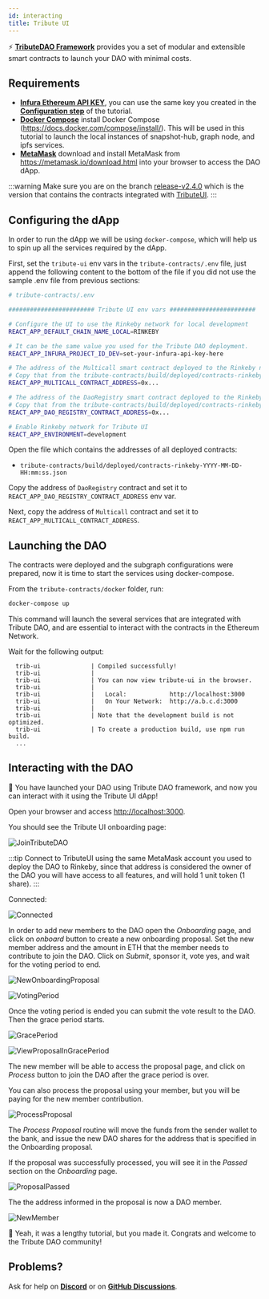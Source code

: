 ```yaml
---
id: interacting
title: Tribute UI
---
```


⚡️ **[TributeDAO Framework](https://github.com/openlawteam/tribute-contracts)** provides you a set of modular and extensible smart contracts to launch your DAO with minimal costs.

## Requirements

- **[Infura Ethereum API KEY](https://infura.io/product/ethereum)**, you can use the same key you created in the **[Configuration step](/docs/tutorial/dao/configuration#requirements)** of the tutorial.
- **[Docker Compose](https://docs.docker.com/compose/install/)** install Docker Compose (https://docs.docker.com/compose/install/). This will be used in this tutorial to launch the local instances of snapshot-hub, graph node, and ipfs services.
- **[MetaMask](https://metamask.io/download.html)** download and install MetaMask from https://metamask.io/download.html into your browser to access the DAO dApp.

:::warning
Make sure you are on the branch [release-v2.4.0](https://github.com/openlawteam/tribute-contracts/tree/release-v2.4.0) which is the version that contains the contracts integrated with [TributeUI](https://github.com/openlawteam/tribute-ui).
:::

## Configuring the dApp

In order to run the dApp we will be using `docker-compose`, which will help us to spin up all the services required by the dApp.

First, set the `tribute-ui` env vars in the `tribute-contracts/.env` file, just append the following content to the bottom of the file if you did not use the sample .env file from previous sections:

```bash
# tribute-contracts/.env

######################## Tribute UI env vars ########################

# Configure the UI to use the Rinkeby network for local development
REACT_APP_DEFAULT_CHAIN_NAME_LOCAL=RINKEBY

# It can be the same value you used for the Tribute DAO deployment.
REACT_APP_INFURA_PROJECT_ID_DEV=set-your-infura-api-key-here

# The address of the Multicall smart contract deployed to the Rinkeby network.
# Copy that from the tribute-contracts/build/deployed/contracts-rinkeby-YYYY-MM-DD-HH:mm:ss.json
REACT_APP_MULTICALL_CONTRACT_ADDRESS=0x...

# The address of the DaoRegistry smart contract deployed to the Rinkeby network.
# Copy that from the tribute-contracts/build/deployed/contracts-rinkeby-YYYY-MM-DD-HH:mm:ss.json
REACT_APP_DAO_REGISTRY_CONTRACT_ADDRESS=0x...

# Enable Rinkeby network for Tribute UI
REACT_APP_ENVIRONMENT=development
```

Open the file which contains the addresses of all deployed contracts:

- `tribute-contracts/build/deployed/contracts-rinkeby-YYYY-MM-DD-HH:mm:ss.json`

Copy the address of `DaoRegistry` contract and set it to `REACT_APP_DAO_REGISTRY_CONTRACT_ADDRESS` env var.

Next, copy the address of `Multicall` contract and set it to `REACT_APP_MULTICALL_CONTRACT_ADDRESS`.

## Launching the DAO

The contracts were deployed and the subgraph configurations were prepared, now it is time to start the services using docker-compose.

From the `tribute-contracts/docker` folder, run:

```bash
docker-compose up
```

This command will launch the several services that are integrated with Tribute DAO, and are essential to interact with the contracts in the Ethereum Network.

Wait for the following output:

```
  trib-ui              | Compiled successfully!
  trib-ui              |
  trib-ui              | You can now view tribute-ui in the browser.
  trib-ui              |
  trib-ui              |   Local:            http://localhost:3000
  trib-ui              |   On Your Network:  http://a.b.c.d:3000
  trib-ui              |
  trib-ui              | Note that the development build is not optimized.
  trib-ui              | To create a production build, use npm run build.
  ...
```

## Interacting with the DAO

🎉 You have launched your DAO using Tribute DAO framework, and now you can interact with it using the Tribute UI dApp!

Open your browser and access [http://localhost:3000](http://localhost:3000).

You should see the Tribute UI onboarding page:

![JoinTributeDAO](https://user-images.githubusercontent.com/708579/149008572-5e81128c-43df-4f15-adce-b5be560809a5.png)

:::tip
Connect to TributeUI using the same MetaMask account you used to deploy the DAO to Rinkeby, since that address is considered the owner of the DAO you will have access to all features, and will hold 1 unit token (1 share).
:::

Connected:

![Connected](https://user-images.githubusercontent.com/708579/149004770-37cca651-e86f-47a8-9764-515e5f4f4fea.png)

In order to add new members to the DAO open the _Onboarding_ page, and click on _onboard_ button to create a new onboarding proposal. Set the new member address and the amount in ETH that the member needs to contribute to join the DAO. Click on _Submit_, sponsor it, vote yes, and wait for the voting period to end.

![NewOnboardingProposal](https://user-images.githubusercontent.com/708579/149005966-6e640ea3-6d07-41b5-a470-0433f96657d9.png)

![VotingPeriod](https://user-images.githubusercontent.com/708579/149007310-ddef836a-f9c2-4586-bb2d-8f1490fb8a10.png)

Once the voting period is ended you can submit the vote result to the DAO. Then the grace period starts.

![GracePeriod](https://user-images.githubusercontent.com/708579/149004990-b5d4f46a-1769-4a36-8518-85ef8a894176.png)

![ViewProposalInGracePeriod](https://user-images.githubusercontent.com/708579/149005638-5332e487-e2e9-4f2c-97c7-15ad2418f61d.png)

The new member will be able to access the proposal page, and click on _Process_ button to join the DAO after the grace period is over.

You can also process the proposal using your member, but you will be paying for the new member contribution.

![ProcessProposal](https://user-images.githubusercontent.com/708579/149006462-d974e743-4263-4fde-95ce-226c97fe23bd.png)

The _Process Proposal_ routine will move the funds from the sender wallet to the bank, and issue the new DAO shares for the address that is specified in the Onboarding proposal.

If the proposal was successfully processed, you will see it in the _Passed_ section on the _Onboarding_ page.

![ProposalPassed](https://user-images.githubusercontent.com/708579/149008302-f6c9ce78-1193-4d53-824d-118fa60ae810.png)

The the address informed in the proposal is now a DAO member.

![NewMember](https://user-images.githubusercontent.com/708579/149008045-49ca04ce-32b7-4119-871a-6f1ee17117ea.png)

👏 Yeah, it was a lengthy tutorial, but you made it. Congrats and welcome to the Tribute DAO community!

## Problems?

Ask for help on **[Discord](https://discord.gg/xXMA2DYqNf)** or on **[GitHub Discussions](https://github.com/openlawteam/tribute-contracts/discussions/new)**.
